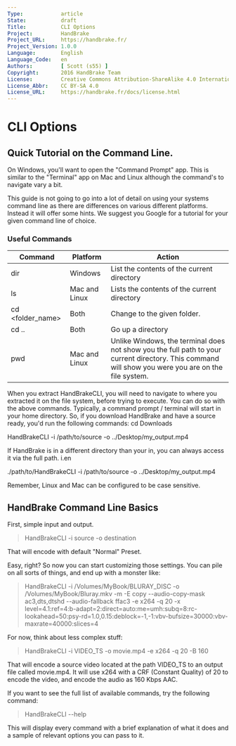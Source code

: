 ```yaml
---
Type:            article
State:           draft
Title:           CLI Options
Project:         HandBrake
Project_URL:     https://handbrake.fr/
Project_Version: 1.0.0
Language:        English
Language_Code:   en
Authors:         [ Scott (s55) ]
Copyright:       2016 HandBrake Team
License:         Creative Commons Attribution-ShareAlike 4.0 International
License_Abbr:    CC BY-SA 4.0
License_URL:     https://handbrake.fr/docs/license.html
---
```


CLI Options
=============================

## Quick Tutorial on the Command Line.

On Windows, you'll want to open the "Command Prompt" app. This is similar to the "Terminal" app on Mac and Linux although the command's to navigate vary a bit.

This guide is not going to go into a lot of detail on using your systems command line as there are differences on various different platforms. Instead it will offer some hints. 
We suggest you Google for a tutorial for your given command line of choice. 

### Useful Commands

| Command          | Platform        | Action                                                                                                                                              |
|------------------|-----------------|-----------------------------------------------------------------------------------------------------------------------------------------------------|
| dir              | Windows         | List the contents of the current directory                                                                                                          |
| ls               | Mac and Linux | Lists the contents of the current directory                                                                                                         |
| cd <folder_name> | Both            | Change to the given folder.                                                                                                                         |
| cd ..            | Both            | Go up a directory                                                                                                                                   |
| pwd              | Mac and Linux | Unlike Windows, the terminal does not show you the full path to your current directory. This command will show you were you are on the file system. |


When you extract HandBrakeCLI, you will need to navigate to where you extracted it on the file system, before trying to execute.  You can do so with the above commands.
Typically, a command prompt / terminal will start in your home directory.  So, if you download HandBrake and have a source ready, you'd run the following commands:
cd Downloads

HandBrakeCLI -i /path/to/source -o ../Desktop/my_output.mp4

If HandBrake is in a different directory than your in, you can always access it via the full path. i.en

./path/to/HandBrakeCLI -i /path/to/source -o ../Desktop/my_output.mp4

Remember, Linux and Mac can be configured to be case sensitive. 


## HandBrake Command Line Basics

First, simple input and output.

> HandBrakeCLI -i source -o destination

That will encode with default "Normal" Preset.

Easy, right? So now you can start customizing those settings. You can pile on all sorts of things, and end up with a monster like:

> HandBrakeCLI -i /Volumes/MyBook/BLURAY_DISC -o /Volumes/MyBook/Bluray.mkv -m -E copy --audio-copy-mask ac3,dts,dtshd --audio-fallback ffac3 -e x264 -q 20 -x level=4.1:ref=4:b-adapt=2:direct=auto:me=umh:subq=8:rc-lookahead=50:psy-rd=1.0,0.15:deblock=-1,-1:vbv-bufsize=30000:vbv-maxrate=40000:slices=4


For now, think about less complex stuff:

> HandBrakeCLI -i VIDEO_TS -o movie.mp4 -e x264 -q 20 -B 160

That will encode a source video located at the path VIDEO_TS to an output file called movie.mp4. It will use x264 with a CRF (Constant Quality) of 20 to encode the video, and encode the audio as 160 Kbps AAC.

If you want to see the full list of available commands, try the following command:

> HandBrakeCLI --help

This will display every command with a brief explanation of what it does and a sample of relevant options you can pass to it. 
